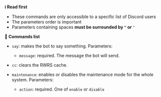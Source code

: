 **ℹ️ Read first**

- These commands are only accessible to a specific list of Discord users
- The parameters order is important
- Parameters containing spaces **must be surrounded by `"` or  `'`**

**📄 Commands list**

- `say`: makes the bot to say something. Parameters:
    - `message`: required. The message the bot will send.

- `cc`: clears the RWRS cache.

- `maintenance`: enables or disables the maintenance mode for the whole system. Parameters:
    - `action`: required. One of `enable` or `disable`